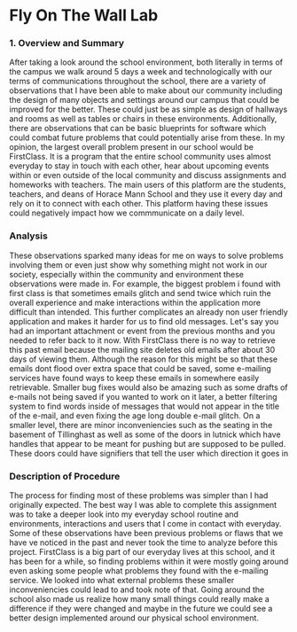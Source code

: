 # **Fly On The Wall Lab**

### 1. Overview and Summary

After taking a look around the school environment, both literally in terms of the campus we walk around 5 days a week and technologically with our terms of communications throughout the school, there are a variety of observations that I have been able to make about our community including the design of many objects and settings around our campus that could be improved for the better. These could just be as simple as design of hallways and rooms as well as tables or chairs in these environments. Additionally, there are observations that can be basic blueprints for software which could combat future problems that could potentially arise from these. In my opinion, the largest overall problem present in our school would be FirstClass. It is a program that the entire school community uses almost everyday to stay in touch with each other, hear about upcoming events within or even outside of the local community and discuss assignments and homeworks with teachers. The main users of this platform are the students, teachers, and deans of Horace Mann School and they use it every day and rely on it to connect with each other. This platform having these issues could negatively impact how we commmunicate on a daily level.


### Analysis

These observations sparked many ideas for me on ways to solve problems involving them or even just show why something might not work in our society, especially within the community and environment these observations were made in. For example, the biggest problem i found with first class is that sometimes emails glitch and send twice which ruin the overall experience and make interactions within the application more difficult than intended. This further complicates an already non user friendly application and makes it harder for us to find old messages. Let's say you had an important attachment or event from the previous months and you needed to refer back to it now. With FirstClass there is no way to retrieve this past email because the mailing site deletes old emails after about 30 days of viewing them. Although the reason for this might be so that these emails dont flood over extra space that could be saved, some e-mailing services have found ways to keep these emails in somewhere easily retrievable. Smaller bug fixes would also be amazing such as some drafts of e-mails not being saved if you wanted to work on it later, a better filtering system to find words inside of messages that would not appear in the title of the e-mail, and even fixing the age long double e-mail glitch. On a smaller level, there are minor inconveniencies such as the seating in the basement of Tillinghast as well as some of the doors in lutnick which have handles that appear to be meant for pushing but are supposed to be pulled. These doors could have signifiers that tell the user which direction it goes in


### Description of Procedure

The process for finding most of these problems was simpler than I had originally expected. The best way I was able to complete this assignment was to take a deeper look into my everyday school routine and environments, interactions and users that I come in contact with everyday. Some of these observations have been previous problems or flaws that we have ve noticed in the past and never took the time to analyze before this project. FirstClass is a big part of our everyday lives at this school, and it has been for a while, so finding problems within it were mostly going around even asking some people what problems they found with the e-mailing service. We looked into what external problems these smaller inconveniencies could lead to and took note of that. Going around the school also made us realize how many small things could really make a difference if they were changed and maybe in the future we could see a better design implemented around our physical school environment.
